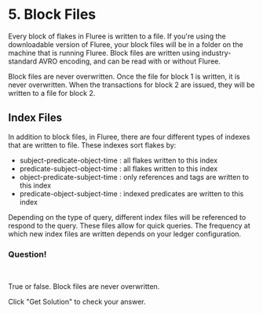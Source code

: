# 5. Block Files

Every block of flakes in Fluree is written to a file. If you're using the downloadable version of Fluree, your block files will be in a folder on the machine that is running Fluree. Block files are written using industry-standard AVRO encoding, and can be read with or without Fluree.

Block files are never overwritten. Once the file for block 1 is written, it is never overwritten. When the transactions for block 2 are issued, they will be written to a file for block 2.

## Index Files

In addition to block files, in Fluree, there are four different types of indexes that are written to file. These indexes sort flakes by:

- subject-predicate-object-time : all flakes written to this index
- predicate-subject-object-time : all flakes written to this index
- object-predicate-subject-time : only references and tags are written to this index
- predicate-object-subject-time : indexed predicates are written to this index

Depending on the type of query, different index files will be referenced to respond to the query. These files allow for quick queries. The frequency at which new index files are written depends on your ledger configuration.

<div class="challenge">
<h3>Question!</h3>
<br/>
<p>True or false. Block files are never overwritten. </p>
<p>Click "Get Solution" to check your answer. </p>
</div>
<br/>
<br/>
